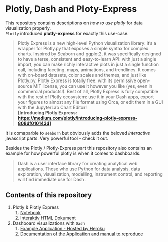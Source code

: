# Plotly, Dash and Ploty-Express

This repository contains descriptions on *how to use plotly* for data visualization properly.  
`Plotly` introduced **plotly-express** for exactly this use-case. 

>Plotly Express is a new high-level Python visualization library: it’s a wrapper for Plotly.py that exposes a simple syntax for complex charts. Inspired by Seaborn and ggplot2, it was specifically designed to have a terse, consistent and easy-to-learn API: with just a single import, you can make richly interactive plots in just a single function call, including faceting, maps, animations, and trendlines. It comes with on-board datasets, color scales and themes, and just like Plotly.py, Plotly Express is totally free: with its permissive open-source MIT license, you can use it however you like (yes, even in commercial products!). Best of all, Plotly Express is fully compatible with the rest of Plotly ecosystem: use it in your Dash apps, export your figures to almost any file format using Orca, or edit them in a GUI with the JupyterLab Chart Editor!  
**[Introducing Plotly Express: https://medium.com/plotly/introducing-plotly-express-808df010143d]**

It is comaparble to `seaborn` but obviously adds the beloved *interactive* javascript parts.
Very powerful tool - check it out.

Besides the Plotly / Plotly-Express part this repository also contains an example for how powerful plotly is when it comes to dashboards.

>Dash is a user interface library for creating analytical web applications. Those who use Python for data analysis, data exploration, visualization, modelling, instrument control, and reporting will find immediate use for Dash.

## Contents of this repository

1. Plotly & Plotly Express
   1. [Notebook](https://github.com/maximusKarlson/plotly/blob/master/plotly-express.ipynb)
   2. [Interaktiv HTML Dokument](https://github.com/maximusKarlson/plotly/blob/master/plotly-express.html)
2. Dashboard visualizations with `Dash`
   1. [Example Application - Hosted by Heroku](https://github.com/maximusKarlson/plotly/tree/master/dash/tips-dashboard)
   2. [Documentation of the Application and manual to reproduce](https://github.com/maximusKarlson/plotly/tree/master/dash/tips-dashboard)
